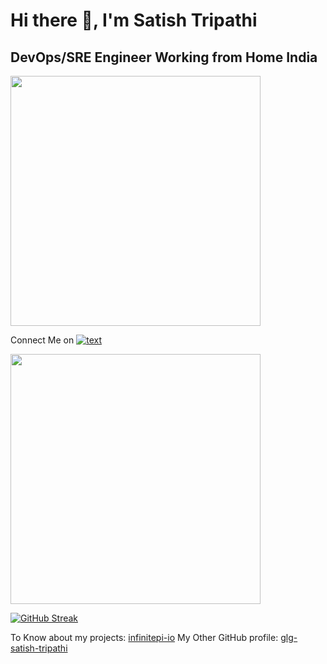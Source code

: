 # Hi there 👋, I'm Satish Tripathi 

## DevOps/SRE Engineer Working from Home India
<img src="https://github.com/user-attachments/assets/20e22cc1-0538-4bea-9ec6-117fad784e54" width="400" height="400">


Connect Me on [![text](https://img.shields.io/badge/LinkedIn-0077B5?style=for-the-badge&logo=linkedin&logoColor=white)](https://www.linkedin.com/in/satish-tripathi-91568b112/)


<img src="https://github-readme-stats.vercel.app/api?username=mindriftfall&show_icons=true&theme=ADD_THEME_HERE" width="400">

[![GitHub Streak](https://github-readme-streak-stats.herokuapp.com?user=mindriftfall&theme=dark)](https://git.io/streak-stats)

To Know about my projects: [infinitepi-io](https://github.com/glg-satish-tripathi)
My Other GitHub profile: [glg-satish-tripathi](https://github.com/glg-satish-tripathi)

